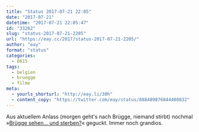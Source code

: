 ```yaml
---
title: "Status 2017-07-21 22:05"
date: "2017-07-21"
datetime: "2017-07-21 22:05:47"
id: "33262"
slug: "status-2017-07-21-2205"
url: "https://eay.cc/2017/status-2017-07-21-2205/"
author: "eay"
format: "status"
categories:
  - 0815
tags:
  - belgien
  - bruegge
  - filme
meta:
  - yourls_shorturl: "http://eay.li/30h"
  - content_copy: "https://twitter.com/eay/status/888489876844408832"
---
```


Aus aktuellem Anlass (morgen geht's nach Brügge, niemand stirbt) nochmal »[Brügge sehen... und sterben?](https://eay.cc/2008/brugge-sehen-und-lieben/)« geguckt. Immer noch grandios.
